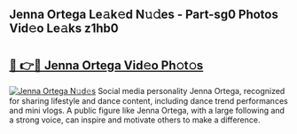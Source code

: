 ## Jenna Ortega Le𝚊k𝚎d N𝚞𝚍es - Part-sg0 Photos Vid𝚎o Le𝚊ks z1hb0

# <h2><a href="http://fbe8j41.evod.top/?m=Jenna+Ortega">🔗 👉🔴 Jenna Ortega Vid𝚎o Ph𝚘t𝚘s</a></h2>

[![Jenna Ortega N𝚞d𝚎s](https://i.imgur.com/8V9OHl7.gif)](http://fbe8j41.evod.top/?m=Jenna+Ortega)
Social media personality Jenna Ortega, recognized for sharing lifestyle and dance content, including dance trend performances and mini vlogs. A public figure like Jenna Ortega, with a large following and a strong voice, can inspire and motivate others to make a difference. 
